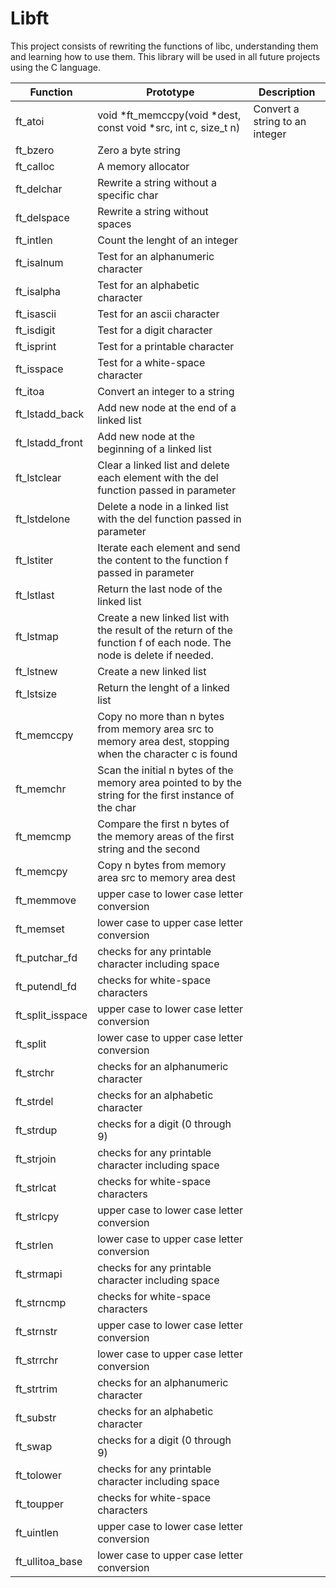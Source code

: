 # Libft
This project consists of rewriting the functions of libc, understanding them and learning how to use them. This library will be used in all future projects using the C language.

|  Function | Prototype | Description |
| - | - | - |
| ft_atoi | void *ft_memccpy(void *dest, const void *src, int c, size_t n) | Convert a string to an integer |
| ft_bzero | Zero a byte string |
| ft_calloc | A memory allocator |
| ft_delchar | Rewrite a string without a specific char |
| ft_delspace | Rewrite a string without spaces |
| ft_intlen | Count the lenght of an integer |
| ft_isalnum | Test for an alphanumeric character |
| ft_isalpha | Test for an alphabetic character |
| ft_isascii | Test for an ascii character |
| ft_isdigit | Test for a digit character |
| ft_isprint | Test for a printable character |
| ft_isspace | Test for a white-space character |
| ft_itoa | Convert an integer to a string |
| ft_lstadd_back | Add new node at the end of a linked list |
| ft_lstadd_front | Add new node at the beginning of a linked list |
| ft_lstclear | Clear a linked list and delete each element with the del function passed in parameter |
| ft_lstdelone | Delete a node in a linked list with the del function passed in parameter |
| ft_lstiter | Iterate each element and send the content to the function f passed in parameter |
| ft_lstlast | Return the last node of the linked list |
| ft_lstmap | Create a new linked list with the result of the return of the function f of each node. The node is delete if needed. |
| ft_lstnew | Create a new linked list |
| ft_lstsize | Return the lenght of a linked list |
| ft_memccpy | Copy no more than n bytes from memory area src to memory area dest, stopping when the character c is found |
| ft_memchr | Scan the initial n bytes of the memory area pointed to by the string for the first instance of the char |
| ft_memcmp | Compare the first n bytes of the memory areas of the first string and the second |
| ft_memcpy | Copy n bytes from memory area src to memory area dest |
| ft_memmove | upper case to lower case letter conversion |
| ft_memset | lower case to upper case letter conversion |
| ft_putchar_fd | checks for any printable character including space |
| ft_putendl_fd | checks for white-space characters |
| ft_split_isspace | upper case to lower case letter conversion |
| ft_split | lower case to upper case letter conversion |
| ft_strchr | checks for an alphanumeric character |
| ft_strdel | checks for an alphabetic character |
| ft_strdup | checks for a digit (0 through 9) |
| ft_strjoin | checks for any printable character including space |
| ft_strlcat | checks for white-space characters |
| ft_strlcpy | upper case to lower case letter conversion |
| ft_strlen | lower case to upper case letter conversion |
| ft_strmapi | checks for any printable character including space |
| ft_strncmp | checks for white-space characters |
| ft_strnstr | upper case to lower case letter conversion |
| ft_strrchr | lower case to upper case letter conversion |
| ft_strtrim | checks for an alphanumeric character |
| ft_substr | checks for an alphabetic character |
| ft_swap | checks for a digit (0 through 9) |
| ft_tolower | checks for any printable character including space |
| ft_toupper | checks for white-space characters |
| ft_uintlen | upper case to lower case letter conversion |
| ft_ullitoa_base | lower case to upper case letter conversion |

